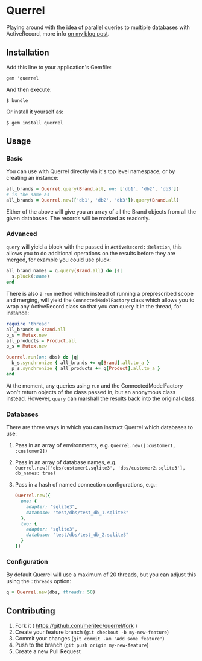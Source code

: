 # Querrel

Playing around with the idea of parallel queries to multiple databases with ActiveRecord, more info [on my blog post](http://www.wordofmike.net/j/shard-query-rails-querying-multiple-databases).

## Installation

Add this line to your application's Gemfile:

    gem 'querrel'

And then execute:

    $ bundle

Or install it yourself as:

    $ gem install querrel

## Usage

### Basic

You can use with Querrel directly via it's top level namespace, or by creating an instance:

```ruby
all_brands = Querrel.query(Brand.all, on: ['db1', 'db2', 'db3'])
# is the same as
all_brands = Querrel.new(['db1', 'db2', 'db3']).query(Brand.all)
```

Either of the above will give you an array of all the Brand objects from all the given databases. The records will be marked as readonly.

### Advanced

`query` will yield a block with the passed in `ActiveRecord::Relation`, this allows you to do additional operations on the results before they are merged, for example you could use pluck:

```ruby
all_brand_names = q.query(Brand.all) do |s|
  s.pluck(:name)
end
```

There is also a `run` method which instead of running a preprescribed scope and merging, will yield the `ConnectedModelFactory` class which allows you to wrap any ActiveRecord class so that you can query it in the thread, for instance:

```ruby
require 'thread'
all_brands = Brand.all
b_s = Mutex.new
all_products = Product.all
p_s = Mutex.new

Querrel.run(on: dbs) do |q|
  b_s.synchronize { all_brands += q[Brand].all.to_a }
  p_s.synchronize { all_products += q[Product].all.to_a }
end
```

At the moment, any queries using `run` and the ConnectedModelFactory won't return objects of the class passed in, but an anonymous class instead. However, `query` can marshall the results back into the original class.

### Databases

There are three ways in which you can instruct Querrel which databases to use:

1. Pass in an array of environments, e.g. `Querrel.new([:customer1, :customer2])`
2. Pass in an array of database names, e.g. `Querrel.new(['dbs/customer1.sqlite3', 'dbs/customer2.sqlite3'], db_names: true)`
3. Pass in a hash of named connection configurations, e.g.:

    ```ruby
    Querrel.new({
      one: {
        adapter: "sqlite3",
        database: "test/dbs/test_db_1.sqlite3"
      },
      two: {
        adapter: "sqlite3",
        database: "test/dbs/test_db_2.sqlite3"
      }
    })
    ```

### Configuration

By default Querrel will use a maximum of 20 threads, but you can adjust this using the `:threads` option:

```ruby
q = Querrel.new(dbs, threads: 50)
```

## Contributing

1. Fork it ( https://github.com/meritec/querrel/fork )
2. Create your feature branch (`git checkout -b my-new-feature`)
3. Commit your changes (`git commit -am 'Add some feature'`)
4. Push to the branch (`git push origin my-new-feature`)
5. Create a new Pull Request
